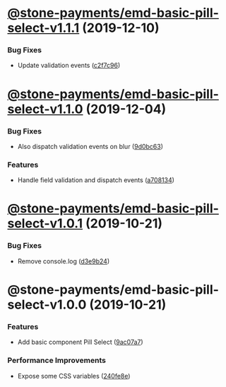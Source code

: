 # [@stone-payments/emd-basic-pill-select-v1.1.1](https://github.com/stone-payments/emerald-web-framework/compare/@stone-payments/emd-basic-pill-select-v1.1.0...@stone-payments/emd-basic-pill-select-v1.1.1) (2019-12-10)


### Bug Fixes

* Update validation events ([c2f7c96](https://github.com/stone-payments/emerald-web-framework/commit/c2f7c96))

# [@stone-payments/emd-basic-pill-select-v1.1.0](https://github.com/stone-payments/emerald-web-framework/compare/@stone-payments/emd-basic-pill-select-v1.0.1...@stone-payments/emd-basic-pill-select-v1.1.0) (2019-12-04)


### Bug Fixes

* Also dispatch validation events on blur ([9d0bc63](https://github.com/stone-payments/emerald-web-framework/commit/9d0bc63))


### Features

* Handle field validation and dispatch events ([a708134](https://github.com/stone-payments/emerald-web-framework/commit/a708134))

# [@stone-payments/emd-basic-pill-select-v1.0.1](https://github.com/stone-payments/emerald-web-framework/compare/@stone-payments/emd-basic-pill-select-v1.0.0...@stone-payments/emd-basic-pill-select-v1.0.1) (2019-10-21)


### Bug Fixes

* Remove console.log ([d3e9b24](https://github.com/stone-payments/emerald-web-framework/commit/d3e9b24))

# @stone-payments/emd-basic-pill-select-v1.0.0 (2019-10-21)


### Features

* Add basic component Pill Select ([9ac07a7](https://github.com/stone-payments/emerald-web-framework/commit/9ac07a7))


### Performance Improvements

* Expose some CSS variables ([240fe8e](https://github.com/stone-payments/emerald-web-framework/commit/240fe8e))
